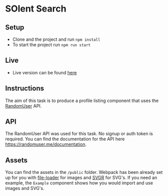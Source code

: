 # SOlent Search

## Setup
- Clone and the project and run `npm install`
- To start the project run `npm run start`

## Live
- Live version can be found [here](https://searchstaff-cf81b.web.app/)

## Instructions
The aim of this task is to produce a profile listing component that uses the [RandomUser](https://randomuser.me/) API.

## API
The RandomUser API was used for this task. No signup or auth token is required. You can find the documentation for the API here https://randomuser.me/documentation.

## Assets
You can find the assets in the `/public` folder. Webpack has been already set up for you with [file-loader](https://webpack.js.org/loaders/file-loader/) for images and [SVGR](https://github.com/gregberge/svgr) for SVG's. If you need an example, the `Example` component shows how you would import and use images and SVG's.